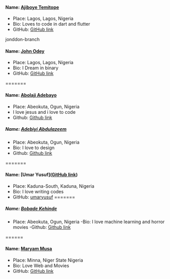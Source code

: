 #### Name: [Ajiboye Temitope](https://github.com/tayormi)
- Place: Lagos, Lagos, Nigeria
- Bio: Loves to code in dart and flutter
- GitHub: [GitHub link](https://github.com/tayormi)

jonddon-branch
#### Name: [John Odey](https://github.com/jonddon)
- Place: Lagos, Lagos, Nigeria
- Bio: I Dream in binary
- GitHub: [GitHub link](https://github.com/jonddon)

=======
#### Name: [Abolaji Adebayo](https://seunbayo.github.io)
- Place: Abeokuta, Ogun, Nigeria
- I love jesus and i love to code
- Github: [Github link](https://github.com/seunbayo)

##### Name: [Adebiyi Abdulazeem](https://abdulazeemEMNT.github.com)
- Place: Abeokuta, Ogun, Nigeria
- Bio: I love to design
- Github: [Github link](https://github.com/abdulazeemEMNT)

=======
#### Name: [Umar Yusuf]([GitHub link](https://github.com/umaryusuf))
- Place: Kaduna-South, Kaduna, Nigeria
- Bio: I love writing codes
- GitHub: [umaryusuf]([https://github.com/umaryusuf](https://github.com/umaryusuf))
=======
##### Name: [Bobade Kehinde](https://github.com/BobadeKenny)
- Place: Abeokuta, Ogun, Nigeria
-Bio: I love machine learning and horror movies
-Github: [Github link](https://github.com/BobadeKenny)

======
#### Name: [Maryam Musa](https://github.com/mhariham)
- Place: Minna, Niger State Nigeria
- Bio: Love Web and Movies
- GitHub: [GitHub link](https://github.com/mhahriham)
